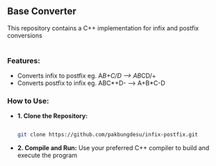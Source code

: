 
<h2>Base Converter</h2>
This repository contains a C++ implementation for infix and postfix conversions
<br><br>

<h3>Features:</h3>

- Converts infix to postfix eg. A*B+C/D --> AB*CD/+
- Converts postfix to infix eg. ABC*+D- --> A+B*C-D

  
<h3>How to Use:</h3>

- <b>1. Clone the Repository:</b>

  ```Bash
  
  git clone https://github.com/pakbungdesu/infix-postfix.git
  
  ```

- <b>2. Compile and Run:</b>
  Use your preferred C++ compiler to build and execute the program
